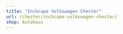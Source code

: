 ```yaml
---
title: "Inchcape Volkswagen Chester"
url: /chester/inchcape-volkswagen-chester/
shop: Autohaus
---
```

